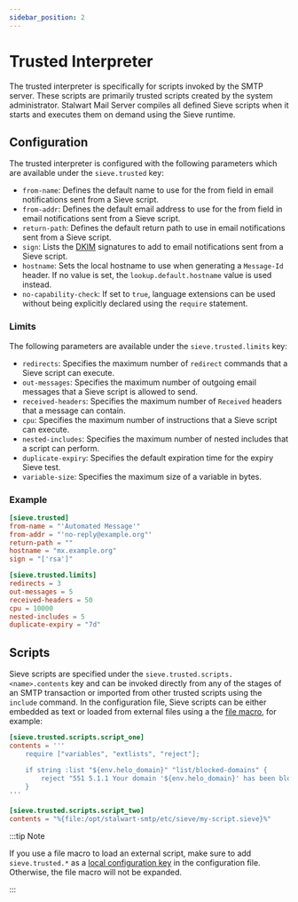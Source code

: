 ```yaml
---
sidebar_position: 2
---
```


# Trusted Interpreter

The trusted interpreter is specifically for scripts invoked by the SMTP server. These scripts are primarily trusted scripts created by the system administrator.
Stalwart Mail Server compiles all defined Sieve scripts when it starts and executes them on demand using the Sieve runtime.

## Configuration

The trusted interpreter is configured with the following parameters which are available under the `sieve.trusted` key:

- `from-name`: Defines the default name to use for the from field in email notifications sent from a Sieve script.
- `from-addr`: Defines the default email address to use for the from field in email notifications sent from a Sieve script.
- `return-path`: Defines the default return path to use in email notifications sent from a Sieve script.
- `sign`: Lists the [DKIM](/docs/smtp/authentication/dkim/overview) signatures to add to email notifications sent from a Sieve script.
- `hostname`: Sets the local hostname to use when generating a `Message-Id` header. If no value is set, the `lookup.default.hostname` value is used instead.
- `no-capability-check`: If set to `true`, language extensions can be used without being explicitly declared using the `require` statement.

### Limits

The following parameters are available under the `sieve.trusted.limits` key:

- `redirects`: Specifies the maximum number of `redirect` commands that a Sieve script can execute.
- `out-messages`: Specifies the maximum number of outgoing email messages that a Sieve script is allowed to send.
- `received-headers`: Specifies the maximum number of `Received` headers that a message can contain.
- `cpu`: Specifies the maximum number of instructions that a Sieve script can execute.
- `nested-includes`: Specifies the maximum number of nested includes that a script can perform.
- `duplicate-expiry`: Specifies the default expiration time for the expiry Sieve test.
- `variable-size`: Specifies the maximum size of a variable in bytes.

### Example

```toml
[sieve.trusted]
from-name = "'Automated Message'"
from-addr = "'no-reply@example.org"'
return-path = ""
hostname = "mx.example.org"
sign = "['rsa']"

[sieve.trusted.limits]
redirects = 3
out-messages = 5
received-headers = 50
cpu = 10000
nested-includes = 5
duplicate-expiry = "7d"
```

## Scripts

Sieve scripts are specified under the `sieve.trusted.scripts.<name>.contents` key and can be invoked directly from any of the stages of an SMTP transaction or imported from other trusted scripts using the `include` command. In the configuration file, Sieve scripts can be either embedded as text or loaded from external files using a the [file macro](/docs/configuration/macros), for example:

```toml
[sieve.trusted.scripts.script_one]
contents = '''
    require ["variables", "extlists", "reject"];

    if string :list "${env.helo_domain}" "list/blocked-domains" {
        reject "551 5.1.1 Your domain '${env.helo_domain}' has been blocklisted.";
    }
'''

[sieve.trusted.scripts.script_two]
contents = "%{file:/opt/stalwart-smtp/etc/sieve/my-script.sieve}%"
```

:::tip Note

If you use a file macro to load an external script, make sure to add `sieve.trusted.*` as a [local configuration key](/docs/configuration/overview#local-and-database-settings) in the configuration file. Otherwise, the file macro will not be expanded.

:::
